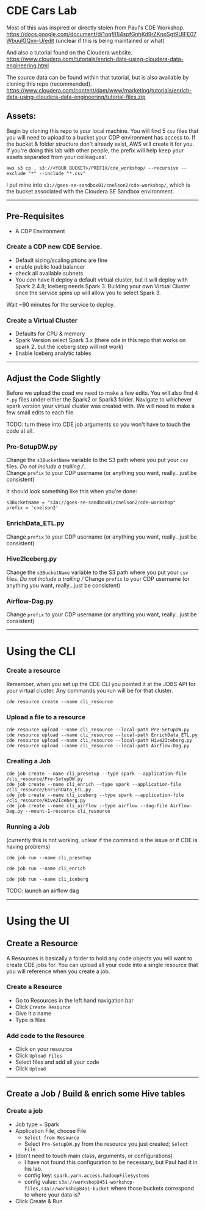 # CDE Cars Lab





Most of this was inspired or directly stolen from Paul's CDE Workshop.
https://docs.google.com/document/d/1qqfII1i4spfGnhKd9rZKnpSgt9UIFE07WbuulGQxn-U/edit
(unclear if this is being maintained or what)

And also a tutorial found on the Cloudera website.
https://www.cloudera.com/tutorials/enrich-data-using-cloudera-data-engineering.html

The source data can be found within that tutorial, but is also available by cloning this repo (recommended).
https://www.cloudera.com/content/dam/www/marketing/tutorials/enrich-data-using-cloudera-data-engineering/tutorial-files.zip


## Assets:

Begin by cloning this repo to your local machine.   You will find 5 `csv` files that you will need to upload to a bucket your CDP environment has access to.  If the bucket & folder structure don't already exist, AWS will create it for you.   If you're doing this lab with other people, the prefix will help keep your assets separated from your colleagues'.


`aws s3 cp . s3://<YOUR BUCKET>/PREFIX/cde_workshop/ --recursive --exclude "*" --include "*.csv"`

I put mine into `s3://goes-se-sandbox01/cnelson2/cde-workshop/`, which is the bucket associated with the Cloudera SE Sandbox environment.



---

## Pre-Requisites

* A CDP Environment


### Create a CDP new CDE Service.  

* Default sizing/scaling ptions are fine
* enable public load balancer 
* check all available subnets
* You _can_ have it deploy a default virtual cluster, but it will deploy with Spark 2.4.8; Iceberg needs Spark 3.  Building your own Virtual Cluster once the service spins up will allow you to select Spark 3.

Wait ~90 minutes for the service to deploy.


### Create a Virtual Cluster

* Defaults for CPU & memory
* Spark Version select Spark 3.x (there ode in this repo that works on spark 2, but the iceberg step will not work)
* Enable Iceberg analytic tables

---

## Adjust the Code Slightly

Before we upload the coad we need to make a few edits.  You will also find 4 `*.py` files under either the Spark2 or Spark3 folder.   Navigate to whichever spark version your virtual cluster was created with.  We will need to make a few small edits to each file.

TODO:  turn these into CDE job arguments so you won't have to touch the code at all.

### Pre-SetupDW.py

Change the `s3BucketName` variable to the S3 path where you put your `csv` files.   *Do not include a trailing /*.  
Change `prefix` to your CDP username (or anything you want, really...just be consistent)

It should look something like this when you're done:

```
s3BucketName = "s3a://goes-se-sandbox01/cnelson2/cde-workshop"
prefix = 'cnelson2'
```


### EnrichData_ETL.py

Change `prefix` to your CDP username (or anything you want, really...just be consistent)


### Hive2Iceberg.py

Change the `s3BucketName` variable to the S3 path where you put your `csv` files.   *Do not include a trailing /*
Change `prefix` to your CDP username (or anything you want, really...just be consistent)

### Airflow-Dag.py

Change `prefix` to your CDP username (or anything you want, really...just be consistent)

---



# Using the CLI

### Create a resource

Remember, when you set up the CDE CLI you pointed it at the JOBS API for your virtual cluster.  Any commands you run will be for that cluster.

`cde resource create --name cli_resource`

### Upload a file to a resource

```
cde resource upload --name cli_resource --local-path Pre-SetupDW.py
cde resource upload --name cli_resource --local-path EnrichData_ETL.py
cde resource upload --name cli_resource --local-path Hive2Iceberg.py
cde resource upload --name cli_resource --local-path Airflow-Dag.py
```

### Creating a Job

```
cde job create --name cli_presetup --type spark --application-file /cli_resource/Pre-SetupDW.py
cde job create --name cli_enrich --type spark --application-file /cli_resource/EnrichData_ETL.py
cde job create --name cli_iceberg --type spark --application-file /cli_resource/Hive2Iceberg.py
cde job create --name cli_airflow --type airflow --dag-file Airflow-Dag.py --mount-1-resource cli_resource
```

### Running a Job

(currently this is not working, unlear if the command is the issue or if CDE is having problems)

`cde job run --name cli_presetup`

`cde job run --name cli_enrich`

`cde job run --name cli_iceberg`


TODO:  launch an airflow dag


---

# Using the UI


## Create a Resource

A Resources is basically a folder to hold any code objects you will want to create CDE jobs for.   You can upload all your code into a single resource that you will reference when you create a job.



### Create a Resource

* Go to Resources in the left hand navigation bar
* Click `Create Resource`
* Give it a name
* Type is files

### Add code to the Resource

* Click on your resource
* Click `Upload Files`
* Select files and add all your code 
* Click `Upload`


---


## Create a Job / Build & enrich some Hive tables

### Create a job

* Job type = Spark 
* Application File, choose File
  * `Select from Resource`
  * Select `Pre-SetupDW.py` from the resource you just created; `Select File`
* (don't need to touch main class, arguments, or configurations)
  * I have not found this configuration to be necessary, but Paul had it in his lab.
  * config key:  `spark.yarn.access.hadoopFileSystems`
  * config value:  `s3a://workshop8451-workshop-files,s3a://workshop8451-bucket` where those buckets correspond to where your data is?
* Click Create & Run



